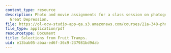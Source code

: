 ```yaml
---
content_type: resource
description: Photo and movie assignments for a class session on photographing the
  Great Depression.
file: https://ol-ocw-studio-app-qa.s3.amazonaws.com/courses/21a-348-photography-and-truth-spring-2008/e13bab05abaaed6f36c9237981bd9dab_MIT21A_348S08_fruit.pdf
file_type: application/pdf
resourcetype: Document
title: Selections from Fruit Tramps.
uid: e13bab05-abaa-ed6f-36c9-237981bd9dab
---
```

